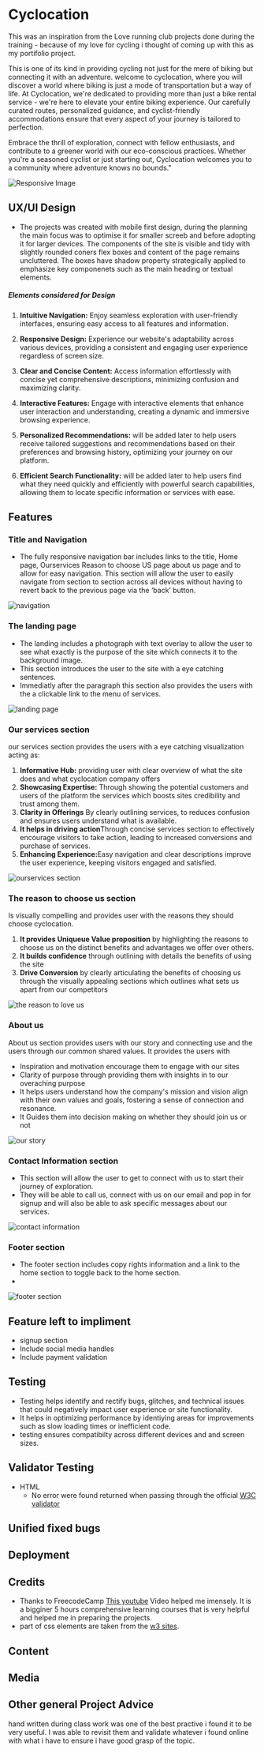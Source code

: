 
# Cyclocation 
This was an inspiration from the Love running club projects done during the training - because of my love for cycling i thought of coming up with this as my portifolio project.

This is one of its kind in providing cycling not just for the mere of biking but connecting it with an adventure.
welcome to cyclocation, where you will discover a world where biking is just a mode of transportation but a way of life.
At Cyclocation, we're dedicated to providing more than just a bike rental service - we're here to elevate your entire biking experience. Our carefully curated routes, personalized guidance, and cyclist-friendly accommodations ensure that every aspect of your journey is tailored to perfection.

Embrace the thrill of exploration, connect with fellow enthusiasts, and contribute to a greener world with our eco-conscious practices. Whether you're a seasoned cyclist or just starting out, Cyclocation welcomes you to a community where adventure knows no bounds."

![Responsive Image](https://github.com/htadicha/Cyclocation-bike-club/assets/57531304/60c039a7-ec02-4d43-b3b5-021a9bc977a4)


## UX/UI Design
- The projects was created with mobile first design, during the planning the main focus was to optimise it for smaller screeb and before adopting it for larger devices.
The components of the site is visible and tidy with slightly rounded coners flex boxes and content of the page remains uncluttered. The boxes have shadow property strategically applied to emphasize key componenets such as the main heading or textual elements.

 ##### Elements considered for Design

1. <strong>Intuitive Navigation:</strong> Enjoy seamless exploration with user-friendly interfaces, ensuring easy access to all features and information.

2. <strong>Responsive Design:</strong> Experience our website's adaptability across various devices, providing a consistent and engaging user experience regardless of screen size.

3. <strong>Clear and Concise Content:</strong> Access information effortlessly with concise yet comprehensive descriptions, minimizing confusion and maximizing clarity.

4. <strong>Interactive Features:</strong> Engage with interactive elements that enhance user interaction and understanding, creating a dynamic and immersive browsing experience.

5. <strong>Personalized Recommendations:</strong> will be added later to help users receive tailored suggestions and recommendations based on their preferences and browsing history, optimizing your journey on our platform.

6. <strong>Efficient Search Functionality:</strong> will be added later to help users find what they need quickly and efficiently with powerful search capabilities, allowing them to locate specific information or services with ease.




## Features
 ### Title and Navigation 
  - The fully responsive navigation bar includes links to the title, Home page, Ourservices Reason to choose US page about us page and  to allow for easy navigation. This section will allow the user to easily navigate from section to section across all devices without having to revert back to the previous page via the ‘back’ button.

   ![navigation](https://github.com/htadicha/Cyclocation-bike-club/assets/57531304/77a65967-b356-47d8-a30c-c36c0b30c477)

### The landing page
- The landing includes a photograph with text overlay to allow the user to see what exactly is the purpose of the site which connects it to the background image.
- This section introduces the user to the site with a eye catching sentences.
- Immediatly after the paragraph this section also provides the users with the a clickable link to the menu of services. 

 ![landing page](https://github.com/htadicha/Cyclocation-bike-club/assets/57531304/f9890e78-f561-4500-b7d6-402e8dd618b0)


### Our services section
our services section provides the users with a eye catching visualization acting as:
1. <strong>Informative Hub:</strong> providing user with clear overview of what the site does and what cyclocation company offers
2. <strong>Showcasing Expertise:</strong> Through showing the potential customers and users of the platform the services which boosts sites credibility and trust among them.
3. <strong>Clarity in Offerings</strong> By clearly outlining services, to reduces confusion and ensures users understand what is available.
4. <strong>It helps in driving action</strong>Through concise services section to effectively encourage visitors to take action, leading to increased conversions and purchase of services.
5. <strong>Enhancing Experience:</strong>Easy navigation and clear descriptions improve the user experience, keeping visitors engaged and satisfied.

![ourservices section](https://github.com/htadicha/Cyclocation-bike-club/assets/57531304/32151ba1-5906-406b-8c98-34d335f16675)

### The reason to choose us section
Is visually compelling and provides user with the reasons they should choose cyclocation.
1. <strong>It provides Uniqueue Value proposition</strong> by highlighting the reasons to choose us on the distinct benefits and advantages we offer over others.
2. <strong>It builds confidence</strong> through outlining with details the benefits of using the site
3. <strong>Drive Conversion</strong> by clearly articulating the benefits of choosing us through the visually appealing  sections which outlines what sets us apart from our competitors

![the reason to love us](https://github.com/htadicha/Cyclocation-bike-club/assets/57531304/98dc2fda-6e6c-436c-901d-35034833ccc7)

###  About us
About us section provides users with our story and connecting use and the users through our common shared values. It provides the users with 
- Inspiration and motivation encourage them to engage with our sites
- Clarity of purpose through providing them with insights in to our overaching purpose
- It helps users understand how the company's mission and vision align with their own values and goals, fostering a sense of connection and resonance.
- It Guides them into decision making on whether they should join us or not

![our story](https://github.com/htadicha/Cyclocation-bike-club/assets/57531304/a88cb5e9-f87b-4896-89da-e78744b10b4f)

### Contact Information section
- This section will allow the user to get to connect with us to start their journey of exploration.
- They will be able to call us, connect with us on our email and pop in for signup and will also be able to ask specific messages about our services.

![contact information](https://github.com/htadicha/Cyclocation-bike-club/assets/57531304/52cd77a7-59c5-43e7-9db7-cd327c1f088c)

### Footer section
- The footer section includes copy rights information and a link to the home section to toggle back to the home section.
-  
![footer section](https://github.com/htadicha/Cyclocation-bike-club/assets/57531304/ef1cb34d-c9c1-4b43-9490-f86276384369)
 ## Feature left to impliment
 - signup section 
 - Include social media handles
 - Include payment validation
 ## Testing
 -  Testing helps identify and rectify bugs, glitches, and technical issues that could negatively impact user experience or site functionality.
 - It helps in optimizing performance by identiying areas for improvements such as slow loading times or inefficient code.
 - testing ensures compatibilty across different devices and and screen sizes. 
 ## Validator Testing
 - HTML
    -  No error were found returned when passing through the official [W3C validator]()
 ## Unified fixed bugs
 ## Deployment
 ## Credits
 
 - Thanks to FreecodeCamp [This youtube](https://www.youtube.com/watch?v=a_iQb1lnAEQ) Video helped me imensely. It is a bigginer 5 hours comprehensive learning courses that is very helpful and helped me in preparing the projects.
 - part of css elements are taken from the [w3 sites](https://www.w3.org/TR/2015/WD-SVG2-20150915/single-page.html).

 ## Content
 ## Media

 ## Other  general Project Advice
hand written during class work was one of the best practive i found it to be very useful. 
I was able to revisit them and validate whatever i found online with what i have to ensure i have good grasp of the topic.


